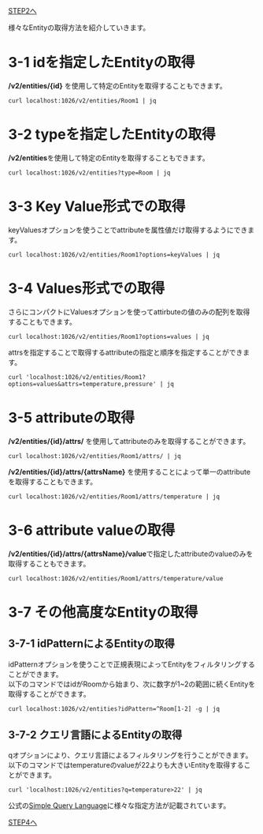 [STEP2へ](step2.md)

様々なEntityの取得方法を紹介していきます。

# 3-1 idを指定したEntityの取得

**/v2/entities/{id}** を使用して特定のEntityを取得することもできます。

`curl localhost:1026/v2/entities/Room1 | jq`

# 3-2 typeを指定したEntityの取得

**/v2/entities**を使用して特定のEntityを取得することもできます。

`curl localhost:1026/v2/entities?type=Room | jq`

# 3-3 Key Value形式での取得

keyValuesオプションを使うことでattributeを属性値だけ取得するようにできます。

`curl localhost:1026/v2/entities/Room1?options=keyValues | jq`

# 3-4 Values形式での取得

さらにコンパクトにValuesオプションを使ってattirbuteの値のみの配列を取得することもできます。

`curl localhost:1026/v2/entities/Room1?options=values | jq`

attrsを指定することで取得するattributeの指定と順序を指定することができます。

`curl 'localhost:1026/v2/entities/Room1?options=values&attrs=temperature,pressure' | jq`

# 3-5 attributeの取得

**/v2/entities/{id}/attrs/** を使用してattributeのみを取得することができます。

`curl localhost:1026/v2/entities/Room1/attrs/ | jq`

**/v2/entities/{id}/attrs/{attrsName}** を使用することによって単一のattributeを取得することもできます。

`curl localhost:1026/v2/entities/Room1/attrs/temperature | jq`

# 3-6 attribute valueの取得

**/v2/entities/{id}/attrs/{attrsName}/value**で指定したattributeのvalueのみを取得することもできます。

`curl localhost:1026/v2/entities/Room1/attrs/temperature/value`

# 3-7 その他高度なEntityの取得

## 3-7-1 idPatternによるEntityの取得

idPatternオプションを使うことで正規表現によってEntityをフィルタリングすることができます。  
以下のコマンドではidがRoomから始まり、次に数字が1~2の範囲に続くEntityを取得することができます。

`curl localhost:1026/v2/entities?idPattern=^Room[1-2] -g | jq`


## 3-7-2 クエリ言語によるEntityの取得

qオプションにより、クエリ言語によるフィルタリングを行うことができます。  
以下のコマンドではtemperatureのvalueが22よりも大きいEntityを取得することができます。

`curl 'localhost:1026/v2/entities?q=temperature>22' | jq`

公式の[Simple Query Language](https://github.com/telefonicaid/fiware-orion/blob/master/doc/manuals/orion-api.md#simple-query-language)に様々な指定方法が記載されています。

[STEP4へ](step4.md)
